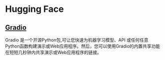 # Hugging Face

## [Gradio](https://huggingface.co/gradio)
Gradio 是一个开源Python包,可让您快速为机器学习模型、API 或任何任意Python函数构建演示或Web应用程序。然后，您可以使用Gradio的内置共享功能在短短几秒钟内共享演示或Web应用程序的链接。
